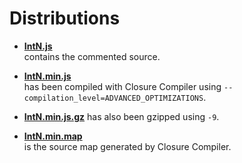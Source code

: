 Distributions
=============

* **[IntN.js](https://raw.githubusercontent.com/dcodeIO/IntN.js/master/dist/IntN.js)**  
  contains the commented source.
  
* **[IntN.min.js](https://raw.githubusercontent.com/dcodeIO/IntN.js/master/dist/IntN.min.js)**  
  has been compiled with Closure Compiler using `--compilation_level=ADVANCED_OPTIMIZATIONS`.
  
* **[IntN.min.js.gz](https://raw.githubusercontent.com/dcodeIO/IntN.js/master/dist/IntN.min.js.gz)**
  has also been gzipped using `-9`.
  
* **[IntN.min.map](https://raw.githubusercontent.com/dcodeIO/IntN.js/master/dist/IntN.min.map)**  
  is the source map generated by Closure Compiler.
